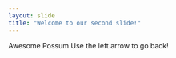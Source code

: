 ```yaml
---
layout: slide
title: "Welcome to our second slide!"
---
```

Awesome Possum
Use the left arrow to go back!
